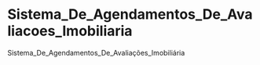 # Sistema_De_Agendamentos_De_Avaliacoes_Imobiliaria
Sistema_De_Agendamentos_De_Avaliações_Imobiliária

